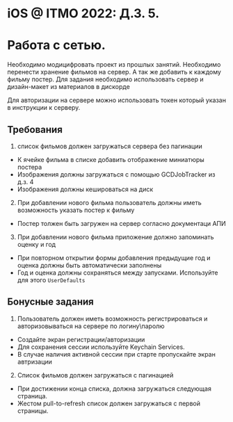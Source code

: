 # iOS @ ITMO 2022: Д.З. 5.

# Работа с сетью.

Необходимо модицифровать проект из прошлых занятий. Необходимо перенести хранение фильмов на сервер. А так же добавить к каждому фильму постер.
Для задания необходимо использовать сервер и дизайн-макет из материалов в дискорде

Для авторизации на сервере можно использовать токен который указан в инструкции к серверу.

## Требования

1) список фильмов должен загружаться сервера без пагинации
  - К ячейке фильма в списке добавить отображение миниатюры постера
  - Изображения должны загружаться с помощью GCDJobTracker из д.з. 4
  - Изображения должны кешироваться на диск
2) При добавлении нового фильма пользователь должны иметь возможность указать постер к фильму
  - Постер толжен быть загружен на сервер согласно документаци АПИ
3) При добавлении нового фильма приложение должно запоминать оценку и год
  - При повторном открытии формы добавления предыдущие год и оценка должны быть автоматически заполнены
  - Год и оценка должны сохраняться между запусками. Используйте для этого `UserDefaults`

## Бонусные задания

1) Пользователь должен иметь возможность регистрироваться и авторизовываться на сервере по логину\паролю
  - Создайте экран регистрации/авторизации
  - Для сохранения сессии используйте Keychain Services.
  - В случае наличия активной сессии при старте пропускайте экран автризации

2) Список фильмов должен загружаться с пагинацией
  - При достижении конца списка, должна загружаться следующая страница.
  - Жестом pull-to-refresh список должен загружаться с первой страницы.
